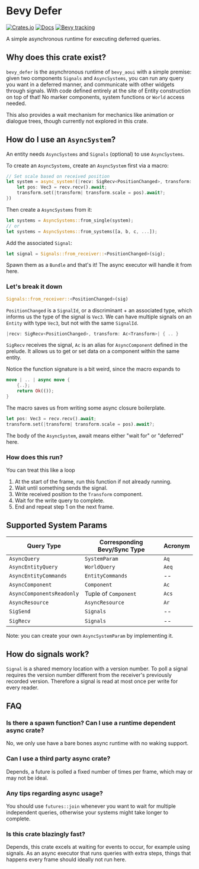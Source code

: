 # Bevy Defer

[![Crates.io](https://img.shields.io/crates/v/bevy_defer.svg)](https://crates.io/crates/bevy_defer)
[![Docs](https://docs.rs/bevy_defer/badge.svg)](https://docs.rs/bevy_aoui/latest/bevy_defer/)
[![Bevy tracking](https://img.shields.io/badge/Bevy%20tracking-released%20version-lightblue)](https://bevyengine.org/learn/book/plugin-development/)

A simple asynchronous runtime for executing deferred queries.

## Why does this crate exist?

`bevy_defer` is the asynchronous runtime of `bevy_aoui` with a simple
premise: given two components `Signals` and `AsyncSystems`, you can
run any query you want in a deferred manner, and communicate with other widgets
through signals.
With code defined entirely at the site of Entity construction on top of that!
No marker components, system functions or `World` access needed.

This also provides a wait mechanism for mechanics like animation or
dialogue trees, though currently not explored in this crate.

## How do I use an `AsyncSystem`?

An entity needs `AsyncSystems` and `Signals` (optional) to use `AsyncSystems`.

To create an `AsyncSystems`, create an `AsyncSystem` first via a macro:

```rust
// Set scale based on received position
let system = async_system!(|recv: SigRecv<PositionChanged>, transform: Ac<Transform>|{
    let pos: Vec3 = recv.recv().await;
    transform.set(|transform| transform.scale = pos).await?;
})
```

Then create a `AsyncSystems` from it:

```rust
let systems = AsyncSystems::from_single(system);
// or
let systems = AsyncSystems::from_systems([a, b, c, ...]);
```

Add the associated `Signal`:

```rust
let signal = Signals::from_receiver::<PositionChanged>(sig);
```

Spawn them as a `Bundle` and that's it! The async executor will
handle it from here.

### Let's break it down

```rust
Signals::from_receiver::<PositionChanged>(sig)
```

`PositionChanged` is a `SignalId`, or a discriminant + an associated type,
which informs us the type of the signal is `Vec3`. We can have multiple signals
on an `Entity` with type `Vec3`, but not with the same `SignalId`.

```rust
|recv: SigRecv<PositionChanged>, transform: Ac<Transform>| { .. }
```

`SigRecv` receives the signal, `Ac` is an alias for `AsyncComponent`
defined in the prelude. It allows us to get or set data
on a component within the same entity.

Notice the function signature is a bit weird, since the macro expands to

```rust
move | .. | async move { 
    {..}; 
    return Ok(()); 
}
```

The macro saves us from writing some async closure boilerplate.

```rust
let pos: Vec3 = recv.recv().await;
transform.set(|transform| transform.scale = pos).await?;
```

The body of the `AsyncSystem`, await means either
"wait for" or "deferred" here.

### How does this run?

You can treat this like a loop

1. At the start of the frame, run this function if not already running.
2. Wait until something sends the signal.
3. Write received position to the `Transform` component.
4. Wait for the write query to complete.
5. End and repeat step 1 on the next frame.

## Supported System Params

| Query Type | Corresponding Bevy/Sync Type | Acronym |
| ---- | ----- | ---- |
| `AsyncQuery` | `SystemParam` | `Aq` |
| `AsyncEntityQuery` | `WorldQuery` | `Aeq` |
| `AsyncEntityCommands` | `EntityCommands` | -- |
| `AsyncComponent` | `Component` | `Ac` |
| `AsyncComponentsReadonly` | Tuple of `Component` | `Acs` |
| `AsyncResource` | `AsyncResource` | `Ar` |
| `SigSend` | `Signals` | -- |
| `SigRecv` | `Signals` | -- |

Note: you can create your own `AsyncSystemParam` by implementing it.

## How do signals work?

`Signal` is a shared memory location with a version number.
To poll a signal requires the version number different from the receiver's
previously recorded version. Therefore a signal is read at most once per
write for every reader.

## FAQ

### Is there a spawn function? Can I use a runtime dependent async crate?

No, we only use have a bare bones async runtime with no waking support.

### Can I use a third party async crate?

Depends, a future is polled a fixed number of times per frame, which may
or may not be ideal.

### Any tips regarding async usage?

You should use `futures::join` whenever you want to wait for multiple
independent queries, otherwise your systems might take longer to complete.

### Is this crate blazingly fast?

Depends, this crate excels at waiting for events to occur, for example using signals.
As an async executor that runs queries with extra steps,
things that happens every frame should ideally not run here.
